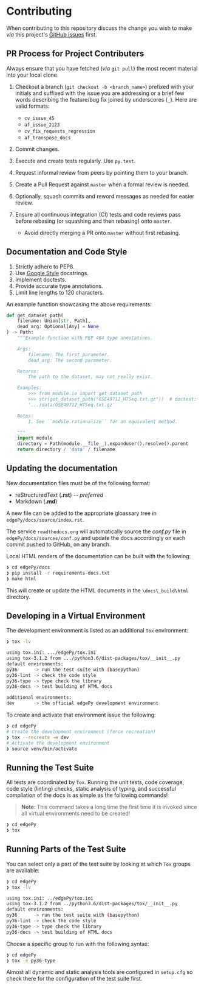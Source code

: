 # Contributing

When contributing to this repository discuss the change you wish to make _via_ this project's [GitHub issues](https://github.com/r-bioinformatics/edgePy/issues) first.

## PR Process for Project Contributers

Always ensure that you have fetched (_via_ `git pull`) the most recent material into your local clone.

1. Checkout a branch (`git checkout -b <branch_name>`) prefixed with your initials and suffixed with the issue you are addressing or a brief few words describing the feature/bug fix joined by underscores (`_`). Here are valid formats:
    - `cv_issue_45`
    - `af_issue_2123`
    - `cv_fix_requests_regression`
    - `af_transpose_docs`
2. Commit changes.
3. Execute and create tests regularly. Use `py.test`.
4. Request informal review from peers by pointing them to your branch.
5. Create a Pull Request against `master` when a formal review is needed.
6. Optionally, squash commits and reword messages as needed for easier review.
7. Ensure all continuous integration (CI) tests and code reviews pass before rebasing (or squashing and then rebasing) onto `master`.

    - Avoid directly merging a PR onto `master` without first rebasing.

## Documentation and Code Style

1. Strictly adhere to PEP8.
2. Use [Google Style](http://sphinxcontrib-napoleon.readthedocs.io/en/latest/example_google.html) docstrings.
3. Implement doctests.
4. Provide accurate type annotations.
5. Limit line lengths to 120 characters.

An example function showcasing the above requirements:

```python
def get_dataset_path(
    filename: Union[str, Path],
    dead_arg: Optional[Any] = None
) -> Path:
    """Example function with PEP 484 type annotations.

    Args:
        filename: The first parameter.
        dead_arg: The second parameter.

    Returns:
        The path to the dataset, may not really exist.

    Examples:
        >>> from module.io import get_dataset_path
        >>> str(get_dataset_path("GSE49712_HTSeq.txt.gz"))  # doctest:+ELLIPSIS
        '.../data/GSE49712_HTSeq.txt.gz'

    Notes:
        1. See ``module.rationalize`` for an equivalent method.

    """
    import module
    directory = Path(module.__file__).expanduser().resolve().parent
    return directory / 'data' / filename
```

## Updating the documentation

New documentation files must be of the following format:
- reStructuredText (**.rst**) -- _preferred_
- Markdown (**.md**)

A new file can be added to the appropriate gloassary tree in `edgePy/docs/source/index.rst`.

The service `readthedocs.org` will automatically source the *conf.py* file in `edgePy/docs/sources/conf.py` and update the docs accordingly on each commit pushed to GitHub, on any branch.

Local HTML renders of the documentation can be built with the following:

```bash
❯ cd edgePy/docs
❯ pip install -r requirements-docs.txt
❯ make html
```

This will create or update the HTML documents in the `\docs\_build\html` directory.

## Developing in a Virtual Environment

The development environment is listed as an additional `Tox` environment:

```bash
❯ tox -lv

using tox.ini: .../edgePy/tox.ini
using tox-3.1.2 from .../python3.6/dist-packages/tox/__init__.py
default environments:
py36      -> run the test suite with (basepython)
py36-lint -> check the code style
py36-type -> type check the library
py36-docs -> test building of HTML docs

additional environments:
dev       -> the official edgePy development environment
```

To create and activate that environment issue the following:

```bash
❯ cd edgePy
# Create the development environment (force recreation)
❯ tox --recreate -e dev
# Activate the development environment
❯ source venv/bin/activate

```

## Running the Test Suite

All tests are coordinated by `Tox`. Running the unit tests, code coverage, code style (linting) checks, static analysis of typing, and successful compilation of the docs is as simple as the following commands!

> **Note**: This command takes a long time the first time it is invoked since all virtual environments need to be created!

```bash
❯ cd edgePy
❯ tox
```

## Running Parts of the Test Suite

You can select only a part of the test suite by looking at which `Tox` groups are available:

```bash
❯ cd edgePy
❯ tox -lv

using tox.ini: ../edgePy/tox.ini
using tox-3.1.2 from ../python3.6/dist-packages/tox/__init__.py
default environments:
py36      -> run the test suite with (basepython)
py36-lint -> check the code style
py36-type -> type check the library
py36-docs -> test building of HTML docs
```

Choose a specific group to run with the following syntax:

```bash
❯ cd edgePy
❯ tox -e py36-type
```

Almost all dynamic and static analysis tools are configured in `setup.cfg` so check there for the configuration of the test suite first.
